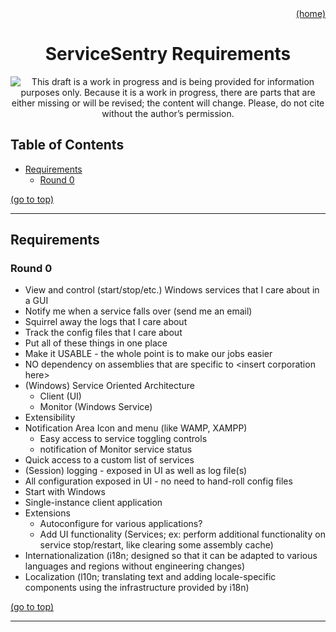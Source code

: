 ﻿<div id="top" align="right"><a href="https://github.com/auturge/servicesentry#top">(home)</a></div>

<h1 align="center">ServiceSentry Requirements</h1>

<div style="text-align:center"><img src="https://img.shields.io/static/v1?label=WIP:&message=Work-in-Progress&color=blueviolet" title="This draft is a work in progress and is being provided for information purposes only.&#10;&#10;Because it is a work in progress, there are parts that are either missing or will be revised; the content will change. &#10;&#10;Please, do not cite without the author’s permission."
/></div>

## Table of Contents ##
- [Requirements](#requirements)
  - [Round 0](#round-0)


<a href="#top">(go to top)</a>

----

## Requirements ##

### Round 0 ###

* View and control (start/stop/etc.) Windows services that I care about in a GUI
* Notify me when a service falls over (send me an email)
* Squirrel away the logs that I care about
* Track the config files that I care about
* Put all of these things in one place
* Make it USABLE - the whole point is to make our jobs easier
* NO dependency on assemblies that are specific to &lt;insert corporation here&gt;
* (Windows) Service Oriented Architecture
  * Client (UI)
  * Monitor (Windows Service)
* Extensibility
* Notification Area Icon and menu (like WAMP, XAMPP)
  * Easy access to service toggling controls
  * notification of Monitor service status
* Quick access to a custom list of services
* (Session) logging - exposed in UI as well as log file(s)
* All configuration exposed in UI - no need to hand-roll config files
* Start with Windows
* Single-instance client application
* Extensions
  * Autoconfigure for various applications?
  * Add UI functionality (Services; ex: perform additional functionality on service stop/restart, like clearing some assembly cache)
* Internationalization (i18n; designed so that it can be adapted to various languages and regions without engineering changes)
* Localization (l10n; translating text and adding locale-specific components using the infrastructure provided by i18n) 

<a href="#top">(go to top)</a>

----

